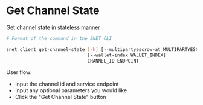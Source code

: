 # Get Channel State

Get channel state in stateless manner

<ImageViewer src="/assets/images/products/AIMarketplace/TUI/ClientChannelStatePage.webp" alt="Get Channel State page"/>


```bash
# Format of the command in the SNET CLI

snet client get-channel-state [-h] [--multipartyescrow-at MULTIPARTYESCROW_AT]
                              [--wallet-index WALLET_INDEX]
                              CHANNEL_ID ENDPOINT
```

User flow:

* Input the channel id and service endpoint
* Input any optional parameters you would like
* Click the "Get Channel State" button
